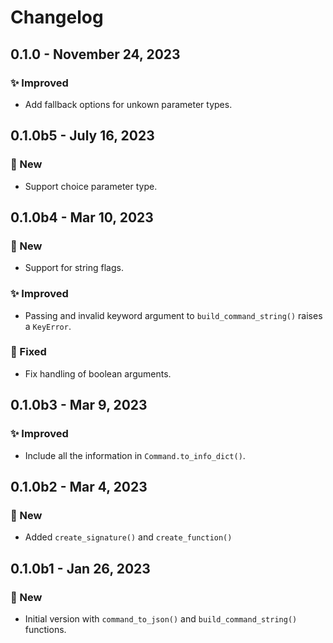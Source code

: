 # Changelog

## 0.1.0 - November 24, 2023

### ✨ Improved

* Add fallback options for unkown parameter types.


## 0.1.0b5 - July 16, 2023

### 🚀 New

* Support choice parameter type.


## 0.1.0b4 - Mar 10, 2023

### 🚀 New

* Support for string flags.

### ✨ Improved

* Passing and invalid keyword argument to `build_command_string()` raises a `KeyError`.

### 🔧 Fixed

* Fix handling of boolean arguments.


## 0.1.0b3 - Mar 9, 2023

### ✨ Improved

* Include all the information in `Command.to_info_dict()`.


## 0.1.0b2 - Mar 4, 2023

### 🚀 New

* Added `create_signature()` and `create_function()`


## 0.1.0b1 - Jan 26, 2023

### 🚀 New

* Initial version with `command_to_json()` and `build_command_string()` functions.
